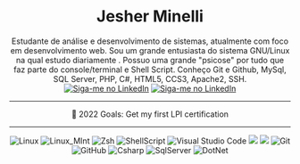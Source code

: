 <div align="center">
  
  <h1>Jesher Minelli</h1>
  Estudante de análise e desenvolvimento de sistemas, atualmente com foco em desenvolvimento web. Sou um grande entusiasta do sistema GNU/Linux na qual estudo diariamente . Possuo uma grande "psicose" por tudo que faz parte do console/terminal e Shell Script. Conheço Git e Github,  MySql, SQL Server, PHP, C#, HTML5, CCS3, Apache2, SSH.
  <br>
  <a href="https://www.linkedin.com/in/jesher-minelli-913391220/" rel="external"><img src="https://img.shields.io/badge/LinkedIn-0077B5?style=for-the-badge&logo=linkedin&logoColor=white" alt="Siga-me no LinkedIn"></a>
  <a href="mailto:jesherdevsk8@gmail.com" rel="external"><img src="https://img.shields.io/badge/Gmail-D14836?style=for-the-badge&logo=gmail&logoColor=white" alt="Siga-me no LinkedIn"></a>
  <hr>
  🐧 2022 Goals: Get my first LPI certification
  <hr>

  <img alt="Linux" src="https://img.shields.io/badge/Linux-FCC624?style=for-the-badge&logo=linux&logoColor=black" /> 
  <img alt="Linux_MInt" src="https://img.shields.io/badge/Linux%20Mint-87CF3E?style=for-the-badge&logo=Linux%20Mint&logoColor=white" />
  <img alt="Zsh" src="https://img.shields.io/badge/oh_my_zsh-1A2C34?style=for-the-badge&logo=ohmyzsh&logoColor=white" />
  <img alt="ShellScript" src="https://img.shields.io/badge/shell_script-%23121011.svg?style=for-the-badge&logo=gnu-bash&logoColor=white" />
  <img alt="Visual Studio Code" src="https://img.shields.io/badge/VisualStudioCode-0078d7.svg?style=for-the-badge&logo=visual-studio-code&logoColor=white" />
  <img alt"HTML5" src="https://img.shields.io/badge/HTML5-E34F26?style=for-the-badge&logo=html5&logoColor=white" />
  <img alt"CSS3" src="https://img.shields.io/badge/CSS3-1572B6?style=for-the-badge&logo=css3&logoColor=white" />
  <img alt="Git" src="https://img.shields.io/badge/git-%23F05033.svg?style=for-the-badge&logo=git&logoColor=white" /> 
  <img alt="GitHub" src="https://img.shields.io/badge/github-%23121011.svg?style=for-the-badge&logo=github&logoColor=white" />
  <img alt="Csharp" src="https://img.shields.io/badge/C%23-239120?style=for-the-badge&logo=c-sharp&logoColor=white" />
  <img alt="SqlServer" src="https://img.shields.io/badge/Microsoft%20SQL%20Server-CC2927?style=for-the-badge&logo=microsoft%20sql%20server&logoColor=white" />
  <img alt="DotNet" src="https://img.shields.io/badge/.NET-512BD4?style=for-the-badge&logo=dotnet&logoColor=white" />
  
</div>
